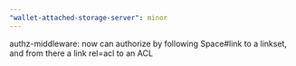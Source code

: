 ```yaml
---
"wallet-attached-storage-server": minor
---
```


authz-middleware: now can authorize by following Space#link to a linkset, and from there a link rel=acl to an ACL
